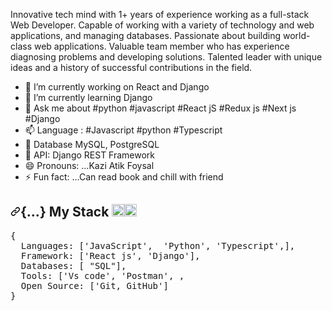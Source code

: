 Innovative tech mind with 1+ years of experience working as a full-stack Web Developer. Capable of working with a variety of technology and web applications, and managing databases. Passionate about building world-class web applications. Valuable team member who has experience diagnosing problems and developing solutions. Talented leader with unique ideas and a history of successful contributions in the field.

- 🔭 I’m currently working on React and Django
- 🌱 I’m currently learning Django
- 💬 Ask me about #python #javascript #React jS #Redux js #Next js #Django 
- 📫 Language : #Javascript #python #Typescript
- 🤔 Database  MySQL, PostgreSQL
- 🤔 API: Django REST Framework
- 😄 Pronouns: ...Kazi Atik Foysal
- ⚡ Fun fact: ...Can read book and chill with friend

<h2><a id="user-content--my-stack-" class="anchor" aria-hidden="true" href="#-my-stack-"><svg class="octicon octicon-link" viewBox="0 0 16 16" version="1.1" width="16" height="16" aria-hidden="true"><path fill-rule="evenodd" d="M7.775 3.275a.75.75 0 001.06 1.06l1.25-1.25a2 2 0 112.83 2.83l-2.5 2.5a2 2 0 01-2.83 0 .75.75 0 00-1.06 1.06 3.5 3.5 0 004.95 0l2.5-2.5a3.5 3.5 0 00-4.95-4.95l-1.25 1.25zm-4.69 9.64a2 2 0 010-2.83l2.5-2.5a2 2 0 012.83 0 .75.75 0 001.06-1.06 3.5 3.5 0 00-4.95 0l-2.5 2.5a3.5 3.5 0 004.95 4.95l1.25-1.25a.75.75 0 00-1.06-1.06l-1.25 1.25a2 2 0 01-2.83 0z"></path></svg></a>{...} My Stack <g-emoji class="g-emoji" alias="computer" fallback-src="https://github.githubassets.com/images/icons/emoji/unicode/1f4bb.png"><img class="emoji" alt="computer" height="20" width="20" src="https://github.githubassets.com/images/icons/emoji/unicode/1f4bb.png"></g-emoji><g-emoji class="g-emoji" alias="rocket" fallback-src="https://github.githubassets.com/images/icons/emoji/unicode/1f680.png"><img class="emoji" alt="rocket" height="20" width="20" src="https://github.githubassets.com/images/icons/emoji/unicode/1f680.png"></g-emoji></h2>

<div class="highlight highlight-source-js">
   <pre><span class="pl-kos">{</span>
  <span class="pl-c1">Languages</span>: <span class="pl-kos">[</span><span class="pl-s">'JavaScript'</span><span class="pl-kos">,</span> <span class="pl-s"></span><span class="pl-kos"></span> <span class="pl-s">'Python'</span><span class="pl-kos">,</span> <span class="pl-s">'Typescript'</span><span class="pl-kos">,</span><span class="pl-kos">]</span><span class="pl-kos">,</span>
  <span class="pl-c1">Framework</span>: <span class="pl-kos">[</span><span class="pl-s">'React js'</span><span class="pl-kos">,</span> <span class="pl-s">'Django'</span><span class="pl-kos">]</span><span class="pl-kos">,</span>
  <span class="pl-c1">Databases</span>: <span class="pl-kos">[</span><span class="pl-s"></span><span class="pl-kos"></span> <span class="pl-s">"SQL"</span><span class="pl-kos">]</span><span class="pl-kos">,</span>
  <span class="pl-c1">Tools</span>: <span class="pl-kos">[</span><span class="pl-s">'Vs code'</span><span class="pl-kos">,</span> <span class="pl-s">'Postman'</span><span class="pl-kos">,</span> <span class="pl-kos">,</span>
  <span class="pl-v">Open</span> <span class="pl-c1">Source</span>: <span class="pl-kos">[</span><span class="pl-s">'Git, GitHub'</span><span class="pl-kos">]</span>
<span class="pl-kos">}</span></pre>
</div>

<img src="https://sazibuddin.me/wp-content/plugins/under-construction-page/themes/mad_designer/mad-designer.png?fbclid=IwAR0DdEeyLU9pE-O6suHsM44So3e1XNVHOXbC1tNrZaUieeC3B6hXh6ovm-c" alt=""/>

